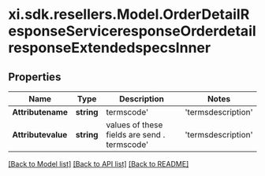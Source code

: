 # xi.sdk.resellers.Model.OrderDetailResponseServiceresponseOrderdetailresponseExtendedspecsInner

## Properties

Name | Type | Description | Notes
------------ | ------------- | ------------- | -------------
**Attributename** | **string** | termscode&#39; | &#39;termsdescription&#39; | &#39;commenttext&#39; are the atrribute name | [optional] 
**Attributevalue** | **string** | values of these fields are send . termscode&#39; | &#39;termsdescription&#39; | &#39;commenttext&#39; are the atrribute name | [optional] 

[[Back to Model list]](../README.md#documentation-for-models) [[Back to API list]](../README.md#documentation-for-api-endpoints) [[Back to README]](../README.md)

